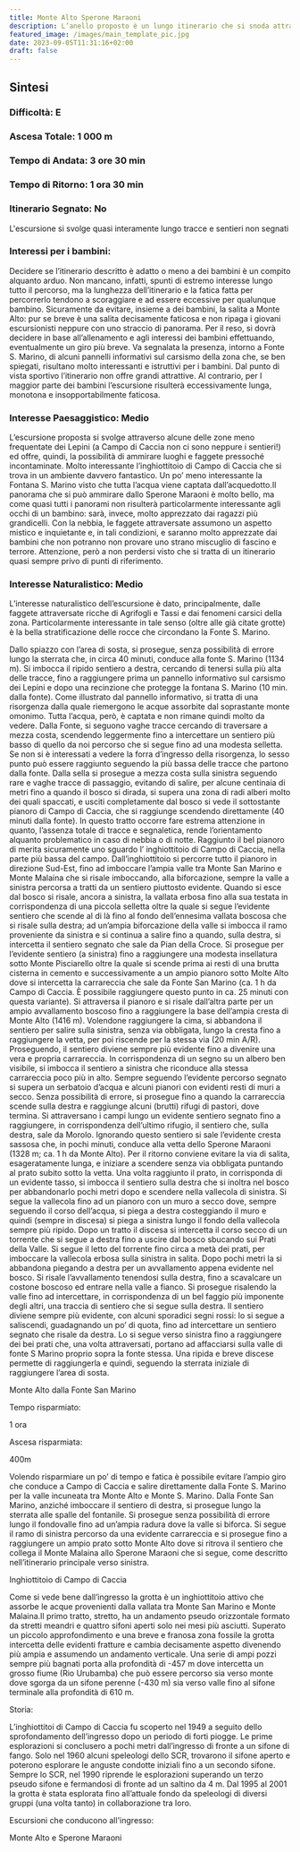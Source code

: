 ```yaml
---
title: Monte Alto Sperone Maraoni
description: L’anello proposto è un lungo itinerario che si snoda attraverso faggete incontaminate e isolati piani carsici. Opzionalmente, è possibile salire alla vetta di Monte Alto, ma il punto panoramico migliore toccato dal percorso è rappresentato dallo Sperone Maraoni.
featured_image: /images/main_template_pic.jpg
date: 2023-09-05T11:31:16+02:00
draft: false
---
```



## Sintesi
### Difficoltà: E
### Ascesa Totale: 1 000 m
### Tempo di Andata: 3 ore 30 min
### Tempo di Ritorno: 1 ora 30 min
### Itinerario Segnato: No
L'escursione si svolge quasi interamente lungo tracce e sentieri non segnati
### Interessi per i bambini:
 Decidere se l’itinerario descritto è adatto o meno a dei bambini è un compito alquanto arduo. Non mancano, infatti, spunti di estremo interesse lungo tutto il percorso, ma la lunghezza dell’itinerario e la fatica fatta per percorrerlo tendono a scoraggiare e ad essere eccessive per qualunque bambino.
Sicuramente da evitare, insieme a dei bambini, la salita a Monte Alto: pur se breve è una salita decisamente faticosa e non ripaga i giovani escursionisti neppure con uno straccio di panorama.
Per il reso, si dovrà decidere in base all’allenamento e agli interessi dei bambini effettuando, eventualmente un giro più breve.
Va segnalata la presenza, intorno a Fonte S. Marino, di alcuni pannelli informativi sul carsismo della zona che, se ben spiegati, risultano molto interessanti e istruttivi per i bambini.
Dal punto di vista sportivo l’itinerario non offre grandi attrattive. Al contrario, per l maggior parte dei bambini l’escursione risulterà eccessivamente lunga, monotona e insopportabilmente faticosa. 

### Interesse Paesaggistico: Medio
L’escursione proposta si svolge attraverso alcune delle zone meno frequentate dei Lepini (a Campo di Caccia non ci sono neppure i sentieri!) ed offre, quindi, la possibilità di ammirare luoghi e faggete pressoché incontaminate. Molto interessante l’inghiottitoio di Campo di Caccia che si trova in un ambiente davvero fantastico. Un po’ meno interessante la Fontana S. Marino visto che tutta l’acqua viene captata dall’acquedotto.Il panorama che si può ammirare dallo Sperone Maraoni è molto bello, ma come quasi tutti i panorami non risulterà particolarmente interessante agli occhi di un bambino: sarà, invece, molto apprezzato dai ragazzi più grandicelli.
Con la nebbia, le faggete attraversate assumono un aspetto mistico e inquietante e, in tali condizioni, e saranno molto apprezzate dai bambini che non potranno non provare uno strano miscuglio di fascino e terrore. Attenzione, però a non perdersi visto che si tratta di un itinerario quasi sempre privo di punti di riferimento.

### Interesse Naturalistico: Medio
L’interesse naturalistico dell’escursione è dato, principalmente, dalle faggete attraversate ricche di Agrifogli e Tassi e dai fenomeni carsici della zona. Particolarmente interessante in tale senso (oltre alle già citate grotte) è la bella stratificazione delle rocce che circondano la Fonte S. Marino. 

Dallo spiazzo con l’area di sosta, si prosegue, senza possibilità di errore lungo la sterrata che, in circa 40 minuti, conduce alla fonte S. Marino (1134 m).
Si imbocca il ripido sentiero a destra, cercando di tenersi sulla più alta delle tracce, fino a raggiungere prima un pannello informativo sul carsismo dei Lepini e dopo  una recinzione che protegge la fontana S. Marino (10 min. dalla fonte).
Come illustrato dal pannello informativo, si tratta di una risorgenza dalla quale riemergono le acque assorbite dal soprastante monte omonimo. Tutta l’acqua, però, è captata e non rimane quindi molto da vedere. Dalla Fonte, si seguono vaghe tracce cercando di traversare a mezza costa, scendendo leggermente fino a intercettare un sentiero più basso di quello da noi percorso che si segue fino ad una modesta selletta. Se non si è interessati a vedere la forra d’ingresso della risorgenza, lo sesso punto può essere raggiunto seguendo la più bassa delle tracce che partono dalla fonte.
Dalla sella si prosegue a mezza costa sulla sinistra seguendo rare e vaghe tracce di passaggio, evitando di salire, per alcune centinaia di metri fino a quando il bosco si dirada, si supera una zona di radi alberi molto dei quali spaccati, e usciti completamente dal bosco si vede il sottostante pianoro di Campo di Caccia, che si raggiunge scendendo direttamente (40 minuti dalla fonte). In questo tratto occorre fare estrema attenzione in quanto, l’assenza totale di tracce e segnaletica, rende l’orientamento alquanto problematico in caso di nebbia o di notte.
Raggiunto il bel pianoro di merita sicuramente uno sguardo l’ inghiottitoio di Campo di Caccia, nella parte più bassa del campo.
Dall’inghiottitoio si percorre tutto il pianoro in direzione Sud-Est, fino ad imboccare l’ampia valle tra Monte San Marino e Monte Malaina che si risale imboccando, alla biforcazione, sempre la valle a sinistra percorsa a tratti da un sentiero piuttosto evidente. Quando si esce dal bosco si risale, ancora a sinistra, la vallata erbosa fino alla sua testata in corrispondenza di una piccola selletta oltre la quale si segue l’evidente sentiero che scende al di là fino al fondo dell’ennesima vallata boscosa che si risale sulla destra; ad un’ampia biforcazione della valle si imbocca il ramo proveniente da sinistra e si continua a salire fino a quando, sulla destra, si intercetta il sentiero  segnato che sale da Pian della Croce.
Si prosegue per l’evidente sentiero (a sinistra) fino a raggiungere una modesta insellatura sotto Monte Pisciarello oltre la quale si scende prima ai resti di una brutta cisterna in cemento e successivamente a un ampio pianoro sotto Molte Alto dove si intercetta la carrareccia che sale da Fonte San Marino (ca. 1 h da Campo di Caccia. È possibile raggiungere questo punto in ca. 25 minuti con questa variante).
Si attraversa il pianoro e si risale dall’altra parte per un ampio avvallamento boscoso fino a raggiungere la base dell’ampia cresta di Monte Alto (1416 m). Volendone raggiungere la cima, si abbandona il sentiero per salire sulla sinistra, senza via obbligata, lungo la cresta fino a raggiungere la vetta, per poi riscende per la stessa via (20 min A/R).
Proseguendo, il sentiero diviene sempre più evidente fino a divenire una vera e propria carrareccia. In corrispondenza di un segno su un albero ben visibile, si imbocca il sentiero a sinistra che riconduce alla stessa carrareccia poco più in alto.
Sempre seguendo l’evidente percorso segnato si supera un serbatoio d’acqua e alcuni pianori con evidenti resti di muri a secco. Senza possibilità di errore, si prosegue fino a quando la carrareccia scende sulla destra e raggiunge alcuni (brutti) rifugi di pastori, dove termina.
Si attraversano i campi lungo un evidente sentiero segnato fino a raggiungere, in corrispondenza dell’ultimo rifugio, il sentiero che, sulla destra, sale da Morolo. Ignorando questo sentiero si sale l’evidente cresta sassosa che, in pochi minuti, conduce alla vetta dello Sperone Maraoni (1328 m; ca. 1 h da Monte Alto).
Per il ritorno conviene evitare la via di salita, esageratamente lunga, e iniziare a scendere senza via obbligata puntando al prato subito sotto la vetta. Una volta raggiunto il prato, in corrisponda di un evidente tasso, si imbocca il sentiero sulla destra che si inoltra nel bosco per abbandonarlo pochi metri dopo e scendere nella vallecola di sinistra. Si segue la vallecola fino ad un pianoro con un muro a secco dove, sempre seguendo il corso dell’acqua, si piega a destra costeggiando il muro e quindi (sempre in discesa) si piega a sinistra lungo il fondo della vallecola sempre più ripido.
Dopo un tratto il discesa si intercetta il corso secco di un torrente che si segue a destra fino a uscire dal bosco sbucando sui Prati della Valle. Si segue il letto del torrente fino circa a metà dei prati, per imboccare la vallecola erbosa sulla sinistra in salita. Dopo pochi metri la si abbandona piegando a destra per un avvallamento appena evidente nel bosco. Si risale l’avvallamento tenendosi sulla destra, fino a scavalcare un costone boscoso ed entrare nella valle a fianco. Si prosegue risalendo la valle fino ad intercettare, in corrispondenza di un bel faggio più imponente degli altri, una traccia di sentiero che si segue sulla destra.
Il sentiero diviene sempre più evidente, con alcuni sporadici segni rossi: lo si segue a saliscendi, guadagnando un po’ di quota, fino ad intercettare un sentiero segnato che risale da destra. Lo si segue verso sinistra fino a raggiungere dei bei prati che, una volta attraversati, portano ad affacciarsi sulla valle di fonte S Marino proprio sopra la fonte stessa. Una ripida e breve discese permette di raggiungerla e quindi, seguendo la sterrata iniziale di raggiungere l’area di sosta.

 
Monte Alto dalla Fonte San Marino
 
 

Tempo risparmiato: 

1 ora



Ascesa risparmiata: 

400m





Volendo risparmiare un po’ di tempo e fatica è possibile evitare l’ampio giro che conduce a Campo di Caccia e salire direttamente dalla Fonte S. Marino per la valle incuneata tra Monte Alto e Monte S. Marino.
Dalla Fonte San Marino, anziché imboccare il sentiero di destra, si prosegue lungo la sterrata alle spalle del fontanile.
Si prosegue senza possibilità di errore lungo il fondovalle fino ad un’ampia radura dove la valle si biforca. Si segue il ramo di sinistra percorso da una evidente carrareccia e si prosegue fino a raggiungere un ampio prato sotto Monte Alto dove si ritrova il sentiero che collega il Monte Malaina allo Sperone Maraoni che si segue, come descritto nell’itinerario principale verso sinistra. 






 
Inghiottitoio di Campo di Caccia
 
 



Come si vede bene dall’ingresso la grotta è un inghiottitoio attivo che assorbe le acque provenienti dalla vallata tra Monte San Marino e Monte Malaina.Il primo tratto, stretto, ha un andamento pseudo orizzontale formato da stretti meandri e quattro sifoni aperti solo nei mesi più asciutti.
Superato un piccolo approfondimento e una breve e franosa zona fossile la grotta intercetta delle evidenti fratture e cambia decisamente aspetto divenendo più ampia e assumendo un andamento verticale.
Una serie di ampi pozzi sempre più bagnati porta alla profondità di -457 m dove intercetta un grosso fiume (Rio Urubamba) che può essere percorso sia verso monte dove sgorga da un sifone perenne (-430 m) sia verso valle fino al sifone terminale alla profondità di 610 m.




Storia: 


L’inghiottitoi di Campo di Caccia fu scoperto nel 1949 a seguito dello sprofondamento dell’ingresso dopo un periodo di forti piogge. Le prime esplorazioni si conclusero a pochi metri dall’ingresso di fronte a un sifone di fango.
Solo nel 1960 alcuni speleologi dello SCR, trovarono il sifone aperto e poterono esplorare le anguste condotte iniziali fino a un secondo sifone.
Sempre lo SCR, nel 1990 riprende le esplorazioni superando un terzo pseudo sifone e fermandosi di fronte ad un saltino da 4 m.
Dal 1995 al 2001 la grotta è stata esplorata fino all’attuale fondo da speleologi di diversi gruppi (una volta tanto) in collaborazione tra loro.




Escursioni che conducono all'ingresso: 

Monte Alto e Sperone Maraoni







